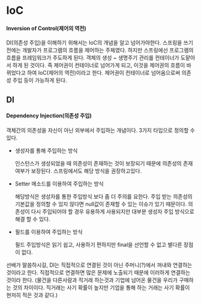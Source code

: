 # IoC

#### Inversion of Control(제어의 역전)

DI(의존성 주입)을 이해하기 위해서는 IoC의 개념을 알고 넘어가야한다. 스프링을 쓰기 전에는 개발자가 프로그램의 흐름을 제어하는 주체였다. 하지만 스프링에선 프로그램의 흐름을 프레임워크가 주도하게 된다.
객체의 생성 ~ 생명주기 관리를 컨테이너가 도맡아서 하게 된 것이다. 즉 제어권이 컨테이너로 넘어가게 되고, 이것을 제어권의 흐름이 바뀌었다고 하여 IoC(제어의 역전)이라고 한다.
제어권이 컨테이너로 넘어옴으로써 의존성 주입 등이 가능하게 된다.

## DI

#### Dependency Injection(의존성 주입)

객체간의 의존성을 자신이 아닌 외부에서 주입하는 개념이다. 3가지 타입으로 정의할 수 있다.

* 생성자를 통해 주입하는 방식

  인스턴스가 생성되었을 때 의존성이 존재하는 것이 보장되기 때문에 의존성의 존재여부가 보장된다. 스프링에서도 해당 방식을 권장하고있다.

* Setter 메소드를 이용하여 주입하는 방식

  해당방식은 생성자를 통한 주입방식 보다 좀 더 주의를 요한다. 주입 받는 의존성의 기본값을 정의할 수 있지 않다면 null값이 존재할 수 있는 이슈가 있기 때문이다. 의존성이 다시 주입되어야 할 경우 유용하게 사용되지만 대부분 생성자 주입 방식으로 해결 할 수 있다.

* 필드를 이용하여 주입하는 방식

  필드 주입방식은 읽기 쉽고, 사용하기 편하지만 final을 선언할 수 없고 별다른 장점이 없다. 

선배가 말씀하시길, DI는 직접적으로 연결된 것이 아닌 주머니(?)에서 꺼내와 연결하는 것이라고 한다. 직접적으로 연결하면 많은 문제에 노출되기 때문에 이러하게 연결하는 것이라 한다. (물건을 다른사람과 직거래 하는것과 기업에 넘어온 물건을 우리가 구매하는 것의 차이이다. 직거래는 사기 확률이 높지만 기업을 통해 하는 거래는 사기 확률이 현저히 적은 것과 같다.)
